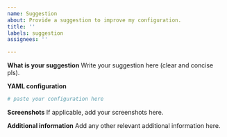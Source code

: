 ```yaml
---
name: Suggestion
about: Provide a suggestion to improve my configuration.
title: ''
labels: suggestion
assignees: ''

---
```


**What is your suggestion**
Write your suggestion here (clear and concise pls).

**YAML configuration**
```yaml
# paste your configuration here
```

**Screenshots**
If applicable, add your screenshots here.

**Additional information**
Add any other relevant additional information here.
